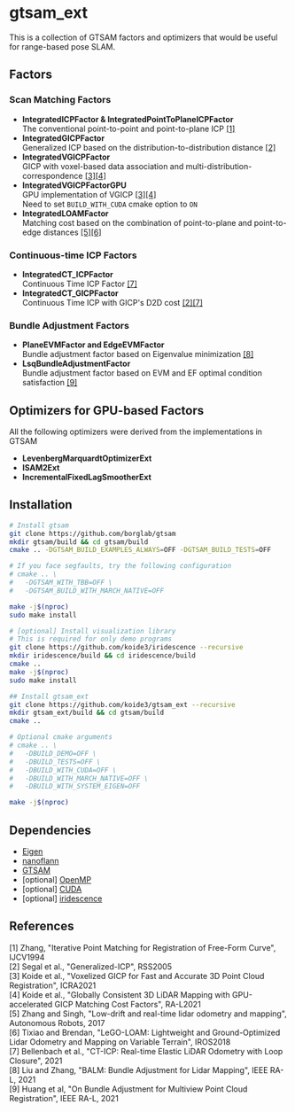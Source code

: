 # gtsam_ext

This is a collection of GTSAM factors and optimizers that would be useful for range-based pose SLAM.

## Factors

### Scan Matching Factors

- **IntegratedICPFactor & IntegratedPointToPlaneICPFactor**  
    The conventional point-to-point and point-to-plane ICP [[1]](#ICP)  
- **IntegratedGICPFactor**  
    Generalized ICP based on the distribution-to-distribution distance [[2]](#GICP)    
- **IntegratedVGICPFactor**  
    GICP with voxel-based data association and multi-distribution-correspondence [[3]](#VGICP1)[[4]](#VGICP2)    
- **IntegratedVGICPFactorGPU**  
    GPU implementation of VGICP [[3]](#VGICP1)[[4]](#VGICP2)  
    Need to set ```BUILD_WITH_CUDA``` cmake option to ```ON```
- **IntegratedLOAMFactor**  
    Matching cost based on the combination of point-to-plane and point-to-edge distances [[5]](#LOAM)[[6]](#LEGO)  
    
### Continuous-time ICP Factors

- **IntegratedCT_ICPFactor**  
    Continuous Time ICP Factor [[7]](#CTICP)  
- **IntegratedCT_GICPFactor**  
    Continuous Time ICP with GICP's D2D cost [[2]](#GICP)[[7]](#CTICP)

### Bundle Adjustment Factors

- **PlaneEVMFactor and EdgeEVMFactor**  
    Bundle adjustment factor based on Eigenvalue minimization [[8]](#BA_EVM)
- **LsqBundleAdjustmentFactor**  
    Bundle adjustment factor based on EVM and EF optimal condition satisfaction [[9]](#BA_LSQ)


## Optimizers for GPU-based Factors
All the following optimizers were derived from the implementations in GTSAM

- **LevenbergMarquardtOptimizerExt**
- **ISAM2Ext**
- **IncrementalFixedLagSmootherExt**

## Installation

```bash
# Install gtsam
git clone https://github.com/borglab/gtsam
mkdir gtsam/build && cd gtsam/build
cmake .. -DGTSAM_BUILD_EXAMPLES_ALWAYS=OFF -DGTSAM_BUILD_TESTS=OFF

# If you face segfaults, try the following configuration
# cmake .. \
#   -DGTSAM_WITH_TBB=OFF \
#   -DGTSAM_BUILD_WITH_MARCH_NATIVE=OFF

make -j$(nproc)
sudo make install

# [optional] Install visualization library
# This is required for only demo programs
git clone https://github.com/koide3/iridescence --recursive
mkdir iridescence/build && cd iridescence/build
cmake ..
make -j$(nproc)
sudo make install

## Install gtsam_ext
git clone https://github.com/koide3/gtsam_ext --recursive
mkdir gtsam_ext/build && cd gtsam/build
cmake ..

# Optional cmake arguments
# cmake .. \
#   -DBUILD_DEMO=OFF \
#   -DBUILD_TESTS=OFF \
#   -DBUILD_WITH_CUDA=OFF \
#   -DBUILD_WITH_MARCH_NATIVE=OFF \
#   -DBUILD_WITH_SYSTEM_EIGEN=OFF

make -j$(nproc)
```

## Dependencies
- [Eigen](https://eigen.tuxfamily.org/index.php)
- [nanoflann](https://github.com/jlblancoc/nanoflann)
- [GTSAM](https://gtsam.org/)
- [optional] [OpenMP](https://www.openmp.org/)
- [optional] [CUDA](https://developer.nvidia.com/cuda-toolkit)
- [optional] [iridescence](https://github.com/koide3/iridescence)

## References
<a name="ICP"></a> [1] Zhang, "Iterative Point Matching for Registration of Free-Form Curve", IJCV1994  
<a name="GICP"></a> [2] Segal et al., "Generalized-ICP", RSS2005  
<a name="VGICP1"></a> [3] Koide et al., "Voxelized GICP for Fast and Accurate 3D Point Cloud Registration", ICRA2021  
<a name="VGICP2"></a> [4] Koide et al., "Globally Consistent 3D LiDAR Mapping with GPU-accelerated GICP Matching Cost Factors", RA-L2021  
<a name="LOAM"></a> [5] Zhang and Singh, "Low-drift and real-time lidar odometry and mapping", Autonomous Robots, 2017  
<a name="LEGO"></a> [6] Tixiao and Brendan, "LeGO-LOAM: Lightweight and Ground-Optimized Lidar Odometry and Mapping on Variable Terrain", IROS2018  
<a name="CTICP"></a> [7] Bellenbach et al., "CT-ICP: Real-time Elastic LiDAR Odometry with Loop Closure", 2021  
<a name="BA_EVM"></a> [8] Liu and Zhang, "BALM: Bundle Adjustment for Lidar Mapping", IEEE RA-L, 2021  
<a name="BA_LSQ"></a> [9] Huang et al, "On Bundle Adjustment for Multiview Point Cloud Registration", IEEE RA-L, 2021